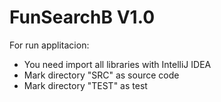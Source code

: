 # FunSearchB V1.0

For run applitacion:
- You need import all libraries with IntelliJ IDEA
- Mark directory "SRC" as source code
- Mark directory "TEST" as test
